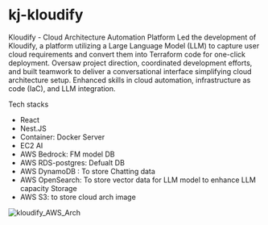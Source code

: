 # kj-kloudify

Kloudify - Cloud Architecture Automation Platform
Led the development of Kloudify, a platform utilizing a Large Language Model (LLM) to capture user cloud requirements and convert them into Terraform code for one-click deployment. Oversaw project direction, coordinated development efforts, and built teamwork to deliver a conversational interface simplifying cloud architecture setup. Enhanced skills in cloud automation, infrastructure as code (IaC), and LLM integration.

Tech stacks
- React
- Nest.JS
- Container: Docker
Server
- EC2
AI
- AWS Bedrock: FM model
DB
- AWS RDS-postgres: Defualt DB
- AWS DynamoDB : To store Chatting data
- AWS OpenSearch: To store vector data for LLM model to enhance LLM capacity
Storage
- AWS S3: to store cloud arch image


![kloudify_AWS_Arch](https://github.com/user-attachments/assets/cd0f3710-72ab-4448-b358-751ecd5e41a8)
